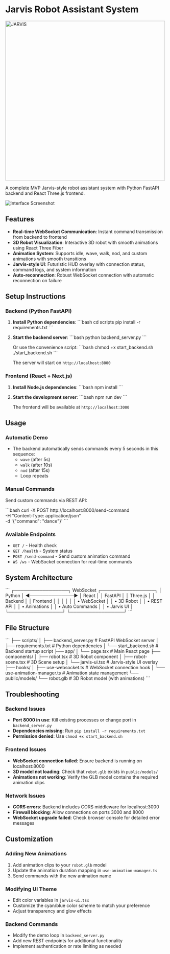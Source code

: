 # Jarvis Robot Assistant System

<img src="public/J.A.R.V.I.S.png" alt="JARVIS" width="500">

A complete MVP Jarvis-style robot assistant system with Python FastAPI backend and React Three.js frontend.

![Interface Screenshot](public/Interface1.png)

## Features

- **Real-time WebSocket Communication**: Instant command transmission from backend to frontend
- **3D Robot Visualization**: Interactive 3D robot with smooth animations using React Three Fiber
- **Animation System**: Supports idle, wave, walk, nod, and custom animations with smooth transitions
- **Jarvis-style UI**: Futuristic HUD overlay with connection status, command logs, and system information
- **Auto-reconnection**: Robust WebSocket connection with automatic reconnection on failure

## Setup Instructions

### Backend (Python FastAPI)

1. **Install Python dependencies**:
   \`\`\`bash
   cd scripts
   pip install -r requirements.txt
   \`\`\`

2. **Start the backend server**:
   \`\`\`bash
   python backend_server.py
   \`\`\`
   
   Or use the convenience script:
   \`\`\`bash
   chmod +x start_backend.sh
   ./start_backend.sh
   \`\`\`

   The server will start on `http://localhost:8000`

### Frontend (React + Next.js)

1. **Install Node.js dependencies**:
   \`\`\`bash
   npm install
   \`\`\`

2. **Start the development server**:
   \`\`\`bash
   npm run dev
   \`\`\`

   The frontend will be available at `http://localhost:3000`

## Usage

### Automatic Demo
- The backend automatically sends commands every 5 seconds in this sequence:
  - `wave` (after 5s)
  - `walk` (after 10s) 
  - `nod` (after 15s)
  - Loop repeats

### Manual Commands
Send custom commands via REST API:

\`\`\`bash
curl -X POST http://localhost:8000/send-command \
  -H "Content-Type: application/json" \
  -d '{"command": "dance"}'
\`\`\`

### Available Endpoints
- `GET /` - Health check
- `GET /health` - System status
- `POST /send-command` - Send custom animation command
- `WS /ws` - WebSocket connection for real-time commands

## System Architecture

\`\`\`
┌─────────────────┐    WebSocket     ┌─────────────────┐
│   Python        │ ◄──────────────► │   React         │
│   FastAPI       │                  │   Three.js      │
│   Backend       │                  │   Frontend      │
│                 │                  │                 │
│ • WebSocket     │                  │ • 3D Robot      │
│ • REST API      │                  │ • Animations    │
│ • Auto Commands │                  │ • Jarvis UI     │
└─────────────────┘                  └─────────────────┘
\`\`\`

## File Structure

\`\`\`
├── scripts/
│   ├── backend_server.py      # FastAPI WebSocket server
│   ├── requirements.txt       # Python dependencies
│   └── start_backend.sh       # Backend startup script
├── app/
│   └── page.tsx              # Main React page
├── components/
│   ├── robot.tsx             # 3D Robot component
│   ├── robot-scene.tsx       # 3D Scene setup
│   └── jarvis-ui.tsx         # Jarvis-style UI overlay
├── hooks/
│   ├── use-websocket.ts      # WebSocket connection hook
│   └── use-animation-manager.ts # Animation state management
└── public/models/
    └── robot.glb             # 3D Robot model (with animations)
\`\`\`

## Troubleshooting

### Backend Issues
- **Port 8000 in use**: Kill existing processes or change port in `backend_server.py`
- **Dependencies missing**: Run `pip install -r requirements.txt`
- **Permission denied**: Use `chmod +x start_backend.sh`

### Frontend Issues
- **WebSocket connection failed**: Ensure backend is running on localhost:8000
- **3D model not loading**: Check that `robot.glb` exists in `public/models/`
- **Animations not working**: Verify the GLB model contains the required animation clips

### Network Issues
- **CORS errors**: Backend includes CORS middleware for localhost:3000
- **Firewall blocking**: Allow connections on ports 3000 and 8000
- **WebSocket upgrade failed**: Check browser console for detailed error messages

## Customization

### Adding New Animations
1. Add animation clips to your `robot.glb` model
2. Update the animation duration mapping in `use-animation-manager.ts`
3. Send commands with the new animation name

### Modifying UI Theme
- Edit color variables in `jarvis-ui.tsx`
- Customize the cyan/blue color scheme to match your preference
- Adjust transparency and glow effects

### Backend Commands
- Modify the demo loop in `backend_server.py`
- Add new REST endpoints for additional functionality
- Implement authentication or rate limiting as needed
#
